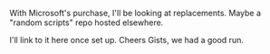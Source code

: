 With Microsoft's purchase, I'll be looking at replacements. Maybe a "random scripts" repo hosted elsewhere. 

I'll link to it here once set up. Cheers Gists, we had a good run.
